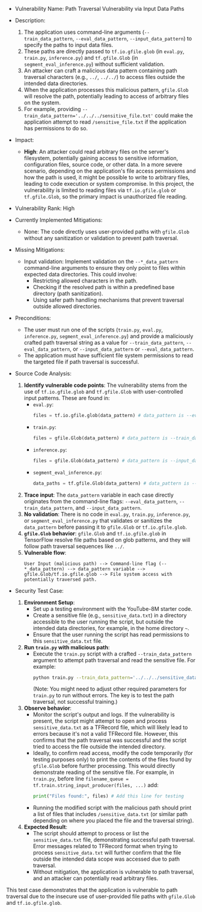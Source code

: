 - Vulnerability Name: Path Traversal Vulnerability via Input Data Paths

- Description:
    1. The application uses command-line arguments (`--train_data_pattern`, `--eval_data_pattern`, `--input_data_pattern`) to specify the paths to input data files.
    2. These paths are directly passed to `tf.io.gfile.glob` (in `eval.py`, `train.py`, `inference.py`) and `tf.gfile.Glob` (in `segment_eval_inference.py`) without sufficient validation.
    3. An attacker can craft a malicious data pattern containing path traversal characters (e.g., `../`, `../../`) to access files outside the intended data directories.
    4. When the application processes this malicious pattern, `gfile.Glob` will resolve the path, potentially leading to access of arbitrary files on the system.
    5. For example, providing `--train_data_pattern='../../../sensitive_file.txt'` could make the application attempt to read `/sensitive_file.txt` if the application has permissions to do so.

- Impact:
    - **High**: An attacker could read arbitrary files on the server's filesystem, potentially gaining access to sensitive information, configuration files, source code, or other data. In a more severe scenario, depending on the application's file access permissions and how the path is used, it might be possible to write to arbitrary files, leading to code execution or system compromise. In this project, the vulnerability is limited to reading files via `tf.io.gfile.glob` or `tf.gfile.Glob`, so the primary impact is unauthorized file reading.

- Vulnerability Rank: High

- Currently Implemented Mitigations:
    - None: The code directly uses user-provided paths with `gfile.Glob` without any sanitization or validation to prevent path traversal.

- Missing Mitigations:
    - Input validation: Implement validation on the `--*_data_pattern` command-line arguments to ensure they only point to files within expected data directories. This could involve:
        - Restricting allowed characters in the path.
        - Checking if the resolved path is within a predefined base directory (path sanitization).
        - Using safer path handling mechanisms that prevent traversal outside allowed directories.

- Preconditions:
    - The user must run one of the scripts (`train.py`, `eval.py`, `inference.py`, `segment_eval_inference.py`) and provide a maliciously crafted path traversal string as a value for `--train_data_pattern`, `--eval_data_pattern`, or `--input_data_pattern` or `--eval_data_pattern`.
    - The application must have sufficient file system permissions to read the targeted file if path traversal is successful.

- Source Code Analysis:

    1. **Identify vulnerable code points**: The vulnerability stems from the use of `tf.io.gfile.glob` and `tf.gfile.Glob` with user-controlled input patterns. These are found in:
        - `eval.py`:
            ```python
            files = tf.io.gfile.glob(data_pattern) # data_pattern is --eval_data_pattern
            ```
        - `train.py`:
            ```python
            files = gfile.Glob(data_pattern) # data_pattern is --train_data_pattern
            ```
        - `inference.py`:
            ```python
            files = gfile.Glob(data_pattern) # data_pattern is --input_data_pattern
            ```
        - `segment_eval_inference.py`:
            ```python
            data_paths = tf.gfile.Glob(data_pattern) # data_pattern is --eval_data_pattern
            ```
    2. **Trace input**: The `data_pattern` variable in each case directly originates from the command-line flags: `--eval_data_pattern`, `--train_data_pattern`, and `--input_data_pattern`.
    3. **No validation**: There is no code in `eval.py`, `train.py`, `inference.py`, or `segment_eval_inference.py` that validates or sanitizes the `data_pattern` before passing it to `gfile.Glob` or `tf.io.gfile.glob`.
    4. **`gfile.Glob` behavior**: `gfile.Glob` and `tf.io.gfile.glob` in TensorFlow resolve file paths based on glob patterns, and they will follow path traversal sequences like `../`.
    5. **Vulnerable flow**:
        ```
        User Input (malicious path) --> Command-line flag (--*_data_pattern) --> data_pattern variable --> gfile.Glob/tf.io.gfile.glob --> File system access with potentially traversed path.
        ```

- Security Test Case:

    1. **Environment Setup**:
        - Set up a testing environment with the YouTube-8M starter code.
        - Create a sensitive file (e.g., `sensitive_data.txt`) in a directory accessible to the user running the script, but outside the intended data directories, for example, in the home directory `~`.
        - Ensure that the user running the script has read permissions to this `sensitive_data.txt` file.
    2. **Run `train.py` with malicious path**:
        - Execute the `train.py` script with a crafted `--train_data_pattern` argument to attempt path traversal and read the sensitive file. For example:
          ```bash
          python train.py --train_data_pattern='../../../sensitive_data.txt' --model=LogisticModel --feature_names='rgb,audio' --feature_sizes='1024,128' --train_dir=/tmp/yt8m_model --start_new_model
          ```
          (Note: You might need to adjust other required parameters for `train.py` to run without errors. The key is to test the path traversal, not successful training.)
    3. **Observe behavior**:
        - Monitor the script's output and logs. If the vulnerability is present, the script might attempt to open and process `sensitive_data.txt` as a TFRecord file, which will likely lead to errors because it's not a valid TFRecord file. However, this confirms that the path traversal was successful and the script tried to access the file outside the intended directory.
        - Ideally, to confirm read access, modify the code temporarily (for testing purposes only) to print the contents of the files found by `gfile.Glob` before further processing. This would directly demonstrate reading of the sensitive file. For example, in `train.py`, before line `filename_queue = tf.train.string_input_producer(files, ...)` add:
          ```python
          print("Files found:", files) # Add this line for testing
          ```
        - Running the modified script with the malicious path should print a list of files that includes `/sensitive_data.txt` (or similar path depending on where you placed the file and the traversal string).
    4. **Expected Result**:
        - The script should attempt to process or list the `sensitive_data.txt` file, demonstrating successful path traversal. Error messages related to TFRecord format when trying to process `sensitive_data.txt` will further confirm that the file outside the intended data scope was accessed due to path traversal.
        - Without mitigation, the application is vulnerable to path traversal, and an attacker can potentially read arbitrary files.

This test case demonstrates that the application is vulnerable to path traversal due to the insecure use of user-provided file paths with `gfile.Glob` and `tf.io.gfile.glob`.